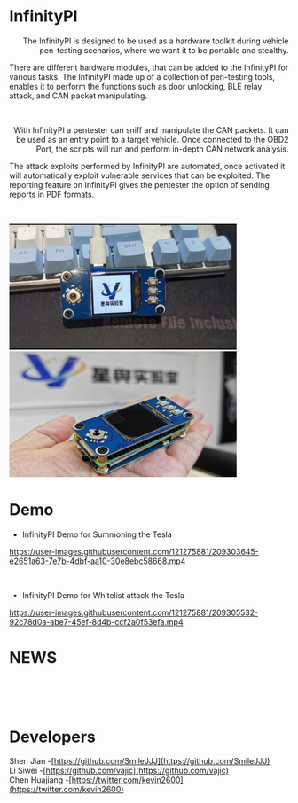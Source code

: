 
# InfinityPI
<p align="right">The InfinityPI is designed to be used as a hardware toolkit during vehicle pen-testing scenarios, where we want it to be portable and stealthy.

There are different hardware modules, that can be added to the InfinityPI for various tasks. The InfinityPI made up of a collection of pen-testing tools, enables it to perform the functions such as door unlocking,
 BLE relay attack, and CAN packet manipulating. 
</p>
<br/>
<p align="right">With InfinityPI a pentester can sniff and manipulate the CAN packets. It can be used as an entry point to a target vehicle. Once connected to the OBD2 Port, 
the scripts will run and perform in-depth CAN network analysis.

The attack exploits performed by InfinityPI are automated, once activated it will automatically exploit vulnerable services that can be exploited. 
The reporting feature on InfinityPI gives the pentester the option of sending reports in PDF formats.
</p>
<br/>

<img src="./data/img/1.jpg" width=410px><img src="./data/img/2.jpg" width=410px>

# Demo
* InfinityPI Demo for Summoning the Tesla<br>

https://user-images.githubusercontent.com/121275881/209303645-e2651a63-7e7b-4dbf-aa10-30e8ebc58668.mp4

<br>

* InfinityPI Demo for Whitelist attack the Tesla

https://user-images.githubusercontent.com/121275881/209305532-92c78d0a-abe7-45ef-8d4b-ccf2a0f53efa.mp4

# NEWS

<br>
<br>
<br>

# Developers
Shen Jian -[https://github.com/SmileJJJ](https://github.com/SmileJJJ) <br/>
Li Siwei -[https://github.com/vajic](https://github.com/vajic) <br/>
Chen Huajiang -[https://twitter.com/kevin2600](https://twitter.com/kevin2600) <br/>